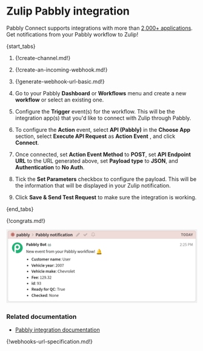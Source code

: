 # Zulip Pabbly integration

Pabbly Connect supports integrations with more than [2,000+ applications][1].
Get notifications from your Pabbly workflow to Zulip!

{start_tabs}

1. {!create-channel.md!}

1. {!create-an-incoming-webhook.md!}

1. {!generate-webhook-url-basic.md!}

1. Go to your Pabbly **Dashboard** or **Workflows** menu and create a
  new **workflow** or select an existing one.

1. Configure the **Trigger** event(s) for the workflow. This will be
  the integration app(s) that you'd like to connect with Zulip through
  Pabbly.

1. To configure the **Action** event, select **API (Pabbly)** in the
  **Choose App** section, select **Execute API Request** as **Action Event**
  , and click **Connect**.

1. Once connected, set **Action Event Method** to **POST**, set
  **API Endpoint URL** to the URL generated above, set **Payload type** to
  **JSON**, and **Authentication** to **No Auth**.

1. Tick the **Set Parameters** checkbox to configure the payload. This will be
  the information that will be displayed in your Zulip notification.

1. Click **Save & Send Test Request** to make sure the integration
  is working.

{end_tabs}

{!congrats.md!}

![](/static/images/integrations/pabbly/001.png)

### Related documentation

- [Pabbly integration documentation][2]

{!webhooks-url-specification.md!}

[1]: https://www.pabbly.com/connect/integrations/
[2]: https://www.pabbly.com/pabbly-connect-documentation-complete-integration-guide/

